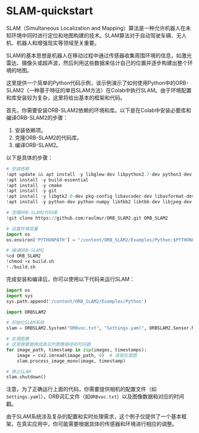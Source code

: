 # SLAM-quickstart

SLAM（Simultaneous Localization and Mapping）算法是一种允许机器人在未知环境中同时进行定位和地图构建的技术。SLAM算法对于自动驾驶车辆、无人机、机器人和增强现实等领域至关重要。

SLAM的基本思想是机器人在移动过程中通过传感器收集周围环境的信息，如激光雷达、摄像头或超声波，然后利用这些数据来估计自己的位置并逐步构建出整个环境的地图。

这里提供一个简单的Python代码示例，该示例演示了如何使用Python中的ORB-SLAM2（一种基于特征的单目SLAM方法）在Colab中执行SLAM。由于环境配置和库安装较为复杂，这里将给出基本的框架和代码。

首先，你需要安装ORB-SLAM2依赖的环境和库。以下是在Colab中安装必要库和编译ORB-SLAM2的步骤：

1. 安装依赖项。
2. 克隆ORB-SLAM2的代码库。
3. 编译ORB-SLAM2。

以下是具体的步骤：

```python
# 安装依赖
!apt update && apt install -y libglew-dev libpython2.7-dev python3-dev
!apt install -y build-essential
!apt install -y cmake
!apt install -y git
!apt install -y libgtk2.0-dev pkg-config libavcodec-dev libavformat-dev libswscale-dev
!apt install -y python-dev python-numpy libtbb2 libtbb-dev libjpeg-dev libpng-dev libtiff-dev libdc1394-22-dev

# 克隆ORB-SLAM2代码库
!git clone https://github.com/raulmur/ORB_SLAM2.git ORB_SLAM2

# 设置环境变量
import os
os.environ['PYTHONPATH'] = "/content/ORB_SLAM2/Examples/Python:$PYTHONPATH"

# 编译ORB-SLAM2
%cd ORB_SLAM2
!chmod +x build.sh
!./build.sh
```

完成安装和编译后，你可以使用以下代码来运行SLAM：

```python
import os
import sys
sys.path.append('/content/ORB_SLAM2/Examples/Python')

import ORBSLAM2

# 初始化SLAM系统
slam = ORBSLAM2.System("ORBvoc.txt", "Settings.yaml", ORBSLAM2.Sensor.MONOCULAR)

# 处理图像
# 这里需要替换成真实的图像路径和时间戳
for image_path, timestamp in zip(images, timestamps):
    image = cv2.imread(image_path, 0)  # 读取灰度图
    slam.process_image_mono(image, timestamp)

# 停止SLAM
slam.shutdown()
```

注意，为了正确运行上面的代码，你需要提供相机的配置文件（如`Settings.yaml`），ORB词汇文件（如`ORBvoc.txt`）以及图像数据和对应的时间戳。

由于SLAM系统涉及复杂的配置和实时处理需求，这个例子仅提供了一个基本框架。在真实应用中，你可能需要根据具体的传感器和环境进行相应的调整。

